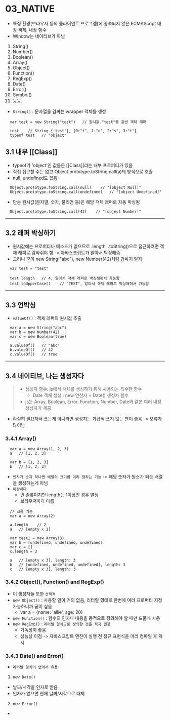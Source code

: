 # 03_NATIVE

- 특정 환경(브라우저 등의 클라이언트 프로그램)에 종속되지 않은 ECMAScript 내장 객체, 내장 함수
- Window는 네이티브가 아님

1. String()
2. Number()
3. Boolean()
4. Array()
5. Object()
6. Function()
7. RegExp()
8. Date()
9. Error()
10. Symbol()
11. 등등..

- `String()` : 문자열을 감싸는 wrapper 객체를 생성

```
  var test = new String("test")   // 원시값 "test"를 감싼 객체 래퍼

  test    // String {'test'}, {0:"t", 1:"e", 2:"s", 3:"t"}
  typeof test   // "object"
```

## 3.1 내부 [[Class]]

- typeof가 'object'인 값들은 [[Class]]라는 내부 프로퍼티가 있음
- 직접 접근할 수는 없고 Object.prototype.toString.call(a)의 방식으로 호출
- null, undefined도 있음

```
  Object.prototype.toString.call(null)    // "[object Null]"
  Object.prototype.toString.call(undefined)   // "[object Undefined]"
```

- 단순 원시값(문자열, 숫자, 불리언 등)은 해당 객체 래퍼로 자동 박싱됨

```
  Object.prototype.toString.call(42)    // "[object Number]"
```

---

## 3.2 래퍼 박싱하기

- 원시값에는 프로퍼티나 메소드가 없으므로 .length, .toString()으로 접근하려면 객체 래퍼로 감싸줘야 함 -> 자바스크립트가 알아서 박싱해줌
- 그러니 굳이 new String("abc"), new Number(42)처럼 감싸지 말자

```
  var test = "test"

  test.length   // 4, 알아서 객체 래퍼로 박싱해줘서 가능함
  test.toUpperCase()    // "TEST", 알아서 객체 래퍼로 박싱해줘서 가능함
```

---

## 3.3 언박싱

- `valueOf()` : 객체 래퍼의 원시값 추출

```
  var a = new String("abc")
  var b = new Number(42)
  var c = new Boolean(true)

  a.valueOf()   // "abc"
  b.valueOf()   // 42
  c.valueOf()   // true
```

---

## 3.4 네이티브, 나는 생성자다

> - 생성자 함수: js에서 객체를 생성하기 위해 사용되는 특수한 함수
>   - Date 객체 생성 : new 연산자 + Date() 생성자 함수
> - js는 Array, Boolean, Error, Function, Number, Date와 같은 여러 내장 생성자가 제공

- 확실히 필요해서 쓰는게 아니라면 생성자는 가급적 쓰지 않는 편이 좋음 -> 오류가 많이남

### 3.4.1 Array()

```
  var a = new Array(1, 2, 3)
  a   // [1, 2, 3]

  var b = [1, 2, 3]
  b   // [1, 2, 3]
```

- `인자가 숫자 하나면 배열의 크기를 미리 정하는 기능` -> 해당 숫자가 원소가 되는 배열을 생성하는게 아님
- `이상하다`
  - 빈 슬롯이지만 length는 1이상인 경우 발생
  - 브라우저마다 다름

```
  // 크롬 기준
  var a = new Array(2)

  a.length    // 2
  a   // [empty x 2]

  var test1 = new Array(3)
  var b = [undefined, undefined, undefined]
  var c = []
  c.length = 3

  a   // [empty x 3], length: 3
  b   // [undefined, undefined, undefined], length: 3
  c   // [empty x 3], length: 3
```

### 3.4.2 Object(), Function() and RegExp()

- 이 생성자들 또한 `선택적`
- `new Object()` : 사용할 일이 거의 없음, 리터럴 형태로 한번에 여러 프로퍼티 지정 가능하니까 굳이 싶음
  - var a = {name: 'allie', age: 20}
- `new Function()` : 함수의 인자나 내용을 동적으로 정의해야 할 때만 드물게 사용
- `new RegExp()` : `리터럴 형식으로 정의할 것을 적극 권장`
  - 가독성이 좋음
  - 성능상 이점 -> 자바스크립트 엔진이 실행 전 정규 표현식을 미리 컴파일 후 캐시

### 3.4.3 Date() and Error()

- `리터럴 형식이 없어서 유용`

1. `new Date()`

- 날짜/시각을 인자로 받음
- 인자가 없으면 현재 날짜/시각으로 대체

2. `new Error()`

-
